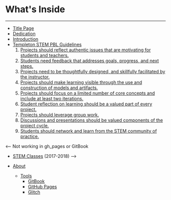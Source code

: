 # What's Inside
___
- [Title Page](000-title-page.md)
- [Dedication](000-dedication.md)
- [Introduction](README.md)
- [Templeton STEM PBL Guidelines](handbook/guidelines.md)
  1. [Projects should reflect authentic issues that are motivating for students and teachers.](handbook/authentic-issues.md)
  2. [Students need feedback that addresses goals, progress, and next steps.](handbook/feedback.md)
  3. [Projects need to be thoughtfully designed, and skillfully facilitated by the instructor.](handbook/project-design.md)
  4. [Projects should make learning visible through the use and construction of models and artifacts.](handbook/visible-learning.md)
  5. [Projects should focus on a limited number of core concepts and include at least two iterations.](handbook/iterations.md)
  6. [Student reflection on learning should be a valued part of every project.](handbook/student-reflection.md)
  7. [Projects should leverage group work.](handbook/group-work.md)
  8. [Discussions and presentations should be valued components of the project cycle.](handbook/disussions-and-presentations.md)
  9. [Students should network and learn from the STEM community of practice.](handbook/stem-communities.md)

<-- 
Not working in gh_pages or GitBook
- [STEM Classes](handbook/stem-classes.md) \(2017-2018\)
-->

- [About](about.md)
  - [Tools](tools/tools.md)
    - [GitBook](tools/gitbook.md)
    - [GitHub Pages](tools/gh_pages.md)
    - [Glitch](tools/glitch.md)
  
